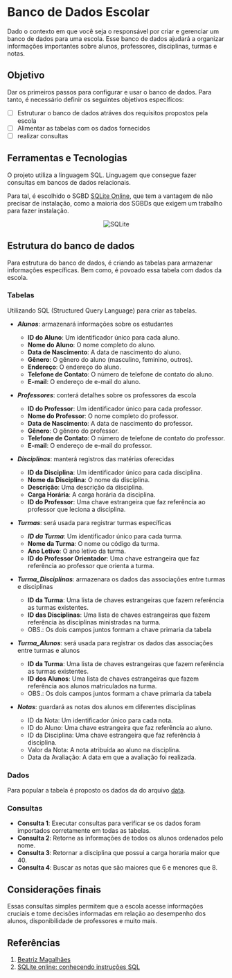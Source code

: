 # Banco de Dados Escolar

Dado o contexto em que você seja o responsável por criar e gerenciar um banco de dados para uma escola. Esse banco de dados ajudará a organizar informações importantes sobre alunos, professores, disciplinas, turmas e notas.

## Objetivo
Dar os primeiros passos para configurar e usar o  banco de dados. Para tanto, é necessário definir os seguintes objetivos específicos:
- [ ] Estruturar o banco de dados atráves dos requisitos propostos pela escola
- [ ] Alimentar as tabelas com os dados fornecidos
- [ ] realizar consultas

## Ferramentas e Tecnologias
O projeto utiliza a linguagem SQL. Linguagem que consegue fazer consultas em bancos de dados relacionais.

Para tal, é escolhido o SGBD [SQLite Online](sqliteonline.com), que tem a vantagem de não precisar de instalação, como a maioria dos SGBDs que exigem um trabalho para fazer instalação.

<div align="center">

  ![SQLite](https://img.shields.io/badge/SQLite-000?style=for-the-badge&logo=sqlite&logoColor=07405E)

</div>

## Estrutura do banco de dados

Para estrutura do banco de dados, é criando as tabelas para armazenar informações específicas. Bem como, é povoado essa tabela com dados da escola.


### Tabelas
 Utilizando SQL (Structured Query Language) para criar as tabelas.

- ***Alunos***: armazenará informações sobre os estudantes
    - **ID do Aluno**: Um identificador único para cada aluno.
    - **Nome do Aluno**: O nome completo do aluno.
    - **Data de Nascimento**: A data de nascimento do aluno.
    - **Gênero**: O gênero do aluno (masculino, feminino, outros).
    - **Endereço**: O endereço do aluno.
    - **Telefone de Contato**: O número de telefone de contato do aluno.
    - **E-mail**: O endereço de e-mail do aluno.

- ***Professores***: conterá detalhes sobre os professores da escola
    - **ID do Professor**: Um identificador único para cada professor.
    - **Nome do Professor**: O nome completo do professor.
    - **Data de Nascimento**: A data de nascimento do professor.
    - **Gênero**: O gênero do professor.
    - **Telefone de Contato**: O número de telefone de contato do professor.
    - **E-mail**: O endereço de e-mail do professor.


- ***Disciplinas***: manterá registros das matérias oferecidas
    - **ID da Disciplina**: Um identificador único para cada disciplina.
    - **Nome da Disciplina**: O nome da disciplina.
    - **Descrição**: Uma descrição da disciplina.
    - **Carga Horária**: A carga horária da disciplina.
    - **ID do Professor**: Uma chave estrangeira que faz referência ao professor que leciona a disciplina.

- ***Turmas***: será usada para registrar turmas específicas
    - ***ID da Turma***: Um identificador único para cada turma.
    - **Nome da Turma**: O nome ou código da turma.
    - **Ano Letivo**: O ano letivo da turma.
    - **ID do Professor Orientador**: Uma chave estrangeira que faz referência ao professor que orienta a turma.

- ***Turma_Disciplinas***: armazenara os dados das associações entre turmas e disciplinas
    - **ID da Turma**: Uma lista de chaves estrangeiras que fazem referência as turmas existentes.
    - **ID das Disciplinas**: Uma lista de chaves estrangeiras que fazem referência às disciplinas ministradas na turma.
    - OBS.: Os dois campos juntos formam a chave primaria da tabela

- ***Turma_Alunos***: será usada para registrar os dados das associações entre turmas e alunos
    - **ID da Turma**: Uma lista de chaves estrangeiras que fazem referência as turmas existentes.
    - **ID dos Alunos**: Uma lista de chaves estrangeiras que fazem referência aos alunos matriculados na turma.
    - OBS.: Os dois campos juntos formam a chave primaria da tabela

- ***Notas***: guardará as notas dos alunos em diferentes disciplinas
    - ID da Nota: Um identificador único para cada nota.
    - ID do Aluno: Uma chave estrangeira que faz referência ao aluno.
    - ID da Disciplina: Uma chave estrangeira que faz referência à disciplina.
    - Valor da Nota: A nota atribuída ao aluno na disciplina.
    - Data da Avaliação: A data em que a avaliação foi realizada.

### Dados
Para popular a tabela é proposto os dados da do arquivo [data](/src/data/).

### Consultas
- **Consulta 1**: Executar consultas para verificar se os dados foram importados corretamente em todas as tabelas.
- **Consulta 2**: Retorne as informações de todos os alunos ordenados pelo nome.
- **Consulta 3**: Retornar a disciplina que possui a carga horaria maior que 40.
- **Consulta 4**: Buscar as notas que são maiores que 6 e menores que 8.

## Considerações finais
Essas consultas simples permitem que a escola acesse informações cruciais e tome decisões informadas em relação ao desempenho dos alunos, disponibilidade de professores e muito mais.

## Referências 
1. [Beatriz Magalhães](https://cursos.alura.com.br/user/beatriz280197)
2. [SQLite online: conhecendo instruções SQL](https://cursos.alura.com.br/course/sqlite-online-conhecendo-instrucoes-sql)